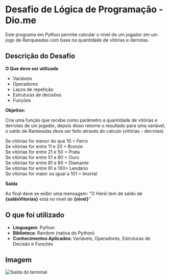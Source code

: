 # Desafio de Lógica de Programação - Dio.me
Este programa em Python permite calcular o nível de um jogador em um jogo de Ranqueadas com base na quantidade de vitórias e derrotas.

## Descrição do Desafio

**O Que deve ser utilizado**

- Variáveis
- Operadores
- Laços de repetição
- Estruturas de decisões
- Funções

**Objetivo:**

Crie uma função que recebe como parâmetro a quantidade de vitórias e derrotas de um jogador,
depois disso retorne o resultado para uma variável, o saldo de Rankeadas deve ser feito através do calculo (vitórias - derrotas)

Se vitórias for menor do que 10 = Ferro<br/>
Se vitórias for entre 11 e 20 = Bronze<br/>
Se vitórias for entre 21 e 50 = Prata<br/>
Se vitórias for entre 51 e 80 = Ouro<br/>
Se vitórias for entre 81 e 90 = Diamante<br/>
Se vitórias for entre 91 e 100= Lendário<br/>
Se vitórias for maior ou igual a 101 = Imortal<br/>

**Saída**

Ao final deve se exibir uma mensagem:
"O Herói tem de saldo de **{saldoVitorias}** está no nível de **{nivel}**"

## O que foi utilizado

- **Linguagem**: Python
- **Biblioteca**: Random (nativa do Python)
- **Conhecimentos Aplicados:** Variáveis, Operadores, Estruturas de Decisão e Funções

## Imagem
![Saida do terminal](https://files.catbox.moe/oi2pgk.png)

